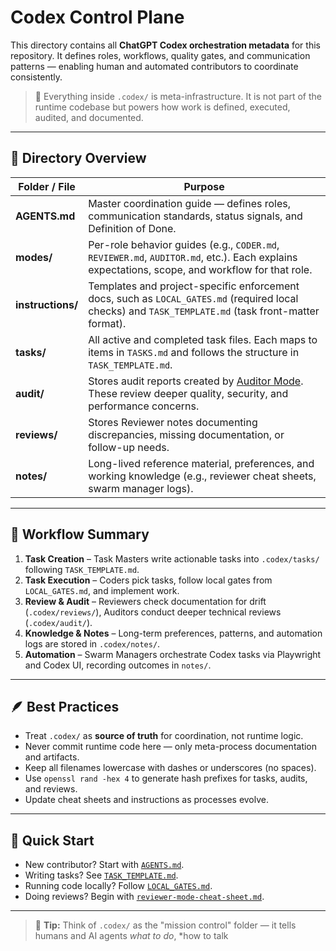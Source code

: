 # Codex Control Plane

This directory contains all **ChatGPT Codex orchestration metadata** for this repository. It defines roles, workflows, quality gates, and communication patterns — enabling human and automated contributors to coordinate consistently.

> 📌 Everything inside `.codex/` is meta-infrastructure. It is not part of the runtime codebase but powers how work is defined, executed, audited, and documented.

---

## 📂 Directory Overview

| Folder / File     | Purpose                                                                                                                                              |
| ----------------- | ---------------------------------------------------------------------------------------------------------------------------------------------------- |
| **AGENTS.md**     | Master coordination guide — defines roles, communication standards, status signals, and Definition of Done.                                          |
| **modes/**        | Per-role behavior guides (e.g., `CODER.md`, `REVIEWER.md`, `AUDITOR.md`, etc.). Each explains expectations, scope, and workflow for that role.       |
| **instructions/** | Templates and project-specific enforcement docs, such as `LOCAL_GATES.md` (required local checks) and `TASK_TEMPLATE.md` (task front-matter format). |
| **tasks/**        | All active and completed task files. Each maps to items in `TASKS.md` and follows the structure in `TASK_TEMPLATE.md`.                               |
| **audit/**        | Stores audit reports created by [Auditor Mode](modes/AUDITOR.md). These review deeper quality, security, and performance concerns.                   |
| **reviews/**      | Stores Reviewer notes documenting discrepancies, missing documentation, or follow-up needs.                                                          |
| **notes/**        | Long-lived reference material, preferences, and working knowledge (e.g., reviewer cheat sheets, swarm manager logs).                                 |

---

## 🧭 Workflow Summary

1. **Task Creation** – Task Masters write actionable tasks into `.codex/tasks/` following `TASK_TEMPLATE.md`.
2. **Task Execution** – Coders pick tasks, follow local gates from `LOCAL_GATES.md`, and implement work.
3. **Review & Audit** – Reviewers check documentation for drift (`.codex/reviews/`), Auditors conduct deeper technical reviews (`.codex/audit/`).
4. **Knowledge & Notes** – Long-term preferences, patterns, and automation logs are stored in `.codex/notes/`.
5. **Automation** – Swarm Managers orchestrate Codex tasks via Playwright and Codex UI, recording outcomes in `notes/`.

---

## 🪶 Best Practices

* Treat `.codex/` as **source of truth** for coordination, not runtime logic.
* Never commit runtime code here — only meta-process documentation and artifacts.
* Keep all filenames lowercase with dashes or underscores (no spaces).
* Use `openssl rand -hex 4` to generate hash prefixes for tasks, audits, and reviews.
* Update cheat sheets and instructions as processes evolve.

---

## 📌 Quick Start

* New contributor? Start with [`AGENTS.md`](./AGENTS.md).
* Writing tasks? See [`TASK_TEMPLATE.md`](./instructions/TASK_TEMPLATE.md).
* Running code locally? Follow [`LOCAL_GATES.md`](./instructions/LOCAL_GATES.md).
* Doing reviews? Begin with [`reviewer-mode-cheat-sheet.md`](./notes/reviewer-mode-cheat-sheet.md).

---

> 🧠 **Tip:** Think of `.codex/` as the "mission control" folder — it tells humans and AI agents *what to do*, *how to talk

